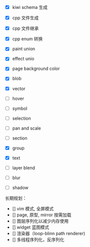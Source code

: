 - [x] kiwi schema 生成
- [x] cpp 文件生成
- [x] cpp 文件继承
- [x] cpp enum 转换
- [x] paint union
- [x] effect unio
- [x] page background color
- [x] blob
- [x] vector
- [ ] hover
- [ ] symbol 
- [ ] selection
- [ ] pan and scale
- [ ] section 
- [x] group
- [x] text

- [ ] layer blend
- [ ] blur
- [ ] shadow

长期规划：

- [] vim 模式, 全屏模式
- [] page, 原型, mirror 按需加载
- [] 图层序列化以减少内存使用
- [] widget 蓝图模式
- [] 渲染器（loop-blinn path renderer)
- [] 多线程序列化，反序列化
